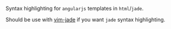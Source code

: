 Syntax highlighting for `angularjs` templates in `html`/`jade`.

Should be use with [vim-jade][1] if you want `jade` syntax highlighting.


[1]: https://github.com/digitaltoad/vim-jade
